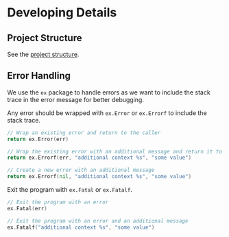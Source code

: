# Developing Details


## Project Structure
See the [project structure](./api-design-and-project-structure.md).

## Error Handling

We use the `ex` package to handle errors as we want to include the stack trace
in the error message for better debugging.

Any error should be wrapped with `ex.Error` or `ex.Errorf` to include the stack trace.

```go
// Wrap an existing error and return to the caller
return ex.Error(err)
```

```go
// Wrap the existing error with an additional message and return it to the caller.
return ex.Errorf(err, "additional context %s", "some value")
```

```go
// Create a new error with an additional message
return ex.Errorf(nil, "additional context %s", "some value")
```

Exit the program with `ex.Fatal` or `ex.Fatalf`.

```go
// Exit the program with an error
ex.Fatal(err)
```

```go
// Exit the program with an error and an additional message
ex.Fatalf("additional context %s", "some value")
```

